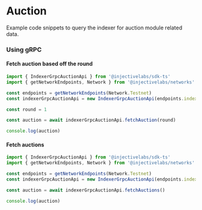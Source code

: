 # Auction

Example code snippets to query the indexer for auction module related data.

### Using gRPC

#### Fetch auction based off the round

```ts
import { IndexerGrpcAuctionApi } from '@injectivelabs/sdk-ts'
import { getNetworkEndpoints, Network } from '@injectivelabs/networks'

const endpoints = getNetworkEndpoints(Network.Testnet)
const indexerGrpcAuctionApi = new IndexerGrpcAuctionApi(endpoints.indexer)

const round = 1

const auction = await indexerGrpcAuctionApi.fetchAuction(round)

console.log(auction)
```

#### Fetch auctions

```ts
import { IndexerGrpcAuctionApi } from '@injectivelabs/sdk-ts'
import { getNetworkEndpoints, Network } from '@injectivelabs/networks'

const endpoints = getNetworkEndpoints(Network.Testnet)
const indexerGrpcAuctionApi = new IndexerGrpcAuctionApi(endpoints.indexer)

const auction = await indexerGrpcAuctionApi.fetchAuctions()

console.log(auction)
```
